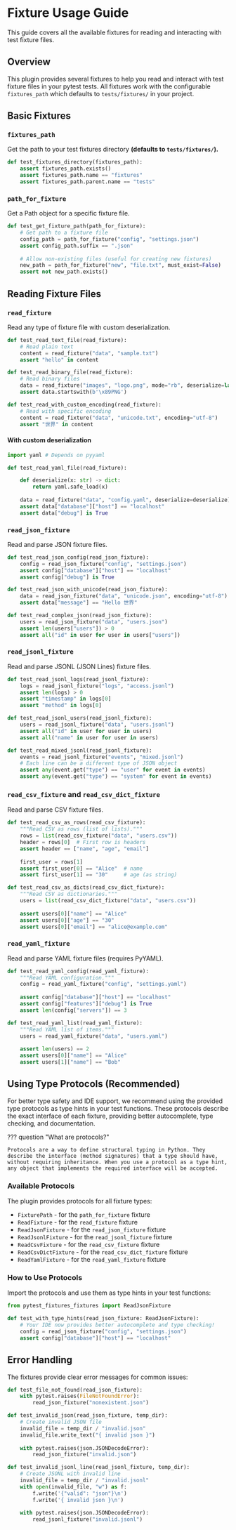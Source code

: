 # Fixture Usage Guide

This guide covers all the available fixtures for reading and interacting with test fixture files.

## Overview

This plugin provides several fixtures to help you read and interact with test fixture files in your pytest tests. All fixtures work with the configurable `fixtures_path` which defaults to `tests/fixtures/` in your project.

## Basic Fixtures

### `fixtures_path`

Get the path to your test fixtures directory **(defaults to `tests/fixtures/`).**

```python
def test_fixtures_directory(fixtures_path):
    assert fixtures_path.exists()
    assert fixtures_path.name == "fixtures"
    assert fixtures_path.parent.name == "tests"
```

### `path_for_fixture`

Get a Path object for a specific fixture file.

```python
def test_get_fixture_path(path_for_fixture):
    # Get path to a fixture file
    config_path = path_for_fixture("config", "settings.json")
    assert config_path.suffix == ".json"
    
    # Allow non-existing files (useful for creating new fixtures)
    new_path = path_for_fixture("new", "file.txt", must_exist=False)
    assert not new_path.exists()
```

## Reading Fixture Files

### `read_fixture`

Read any type of fixture file with custom deserialization.

```python
def test_read_text_file(read_fixture):
    # Read plain text
    content = read_fixture("data", "sample.txt")
    assert "hello" in content

def test_read_binary_file(read_fixture):
    # Read binary files
    data = read_fixture("images", "logo.png", mode="rb", deserialize=lambda x: x)
    assert data.startswith(b'\x89PNG')

def test_read_with_custom_encoding(read_fixture):
    # Read with specific encoding
    content = read_fixture("data", "unicode.txt", encoding="utf-8")
    assert "世界" in content
```

#### With custom deserialization

```python
import yaml # Depends on pyyaml

def test_read_yaml_file(read_fixture):

    def deserialize(x: str) -> dict:
        return yaml.safe_load(x)
    
    data = read_fixture("data", "config.yaml", deserialize=deserialize)
    assert data["database"]["host"] == "localhost"
    assert data["debug"] is True
```

### `read_json_fixture`

Read and parse JSON fixture files.

```python
def test_read_json_config(read_json_fixture):
    config = read_json_fixture("config", "settings.json")
    assert config["database"]["host"] == "localhost"
    assert config["debug"] is True

def test_read_json_with_unicode(read_json_fixture):
    data = read_json_fixture("data", "unicode.json", encoding="utf-8")
    assert data["message"] == "Hello 世界"

def test_read_complex_json(read_json_fixture):
    users = read_json_fixture("data", "users.json")
    assert len(users["users"]) > 0
    assert all("id" in user for user in users["users"])
```

### `read_jsonl_fixture`

Read and parse JSONL (JSON Lines) fixture files.

```python
def test_read_jsonl_logs(read_jsonl_fixture):
    logs = read_jsonl_fixture("logs", "access.jsonl")
    assert len(logs) > 0
    assert "timestamp" in logs[0]
    assert "method" in logs[0]

def test_read_jsonl_users(read_jsonl_fixture):
    users = read_jsonl_fixture("data", "users.jsonl")
    assert all("id" in user for user in users)
    assert all("name" in user for user in users)

def test_read_mixed_jsonl(read_jsonl_fixture):
    events = read_jsonl_fixture("events", "mixed.jsonl")
    # Each line can be a different type of JSON object
    assert any(event.get("type") == "user" for event in events)
    assert any(event.get("type") == "system" for event in events)
```

### `read_csv_fixture` and `read_csv_dict_fixture`

Read and parse CSV fixture files.

```python
def test_read_csv_as_rows(read_csv_fixture):
    """Read CSV as rows (list of lists)."""
    rows = list(read_csv_fixture("data", "users.csv"))
    header = rows[0]  # First row is headers
    assert header == ["name", "age", "email"]
    
    first_user = rows[1]
    assert first_user[0] == "Alice"  # name
    assert first_user[1] == "30"     # age (as string)

def test_read_csv_as_dicts(read_csv_dict_fixture):
    """Read CSV as dictionaries."""
    users = list(read_csv_dict_fixture("data", "users.csv"))
    
    assert users[0]["name"] == "Alice"
    assert users[0]["age"] == "30"
    assert users[0]["email"] == "alice@example.com"
```

### `read_yaml_fixture`

Read and parse YAML fixture files (requires PyYAML).

```python
def test_read_yaml_config(read_yaml_fixture):
    """Read YAML configuration."""
    config = read_yaml_fixture("config", "settings.yaml")
    
    assert config["database"]["host"] == "localhost"
    assert config["features"]["debug"] is True
    assert len(config["servers"]) == 3

def test_read_yaml_list(read_yaml_fixture):
    """Read YAML list of items."""
    users = read_yaml_fixture("data", "users.yaml")
    
    assert len(users) == 2
    assert users[0]["name"] == "Alice"
    assert users[1]["name"] == "Bob"
```

## Using Type Protocols (Recommended)

For better type safety and IDE support, we recommend using the provided type protocols as type hints in your test functions. These protocols describe the exact interface of each fixture, providing better autocomplete, type checking, and documentation.

??? question "What are protocols?"

    Protocols are a way to define structural typing in Python. They describe the interface (method signatures) that a type should have, without requiring inheritance. When you use a protocol as a type hint, any object that implements the required interface will be accepted.

### Available Protocols

The plugin provides protocols for all fixture types:

- `FixturePath` - for the `path_for_fixture` fixture
- `ReadFixture` - for the `read_fixture` fixture  
- `ReadJsonFixture` - for the `read_json_fixture` fixture
- `ReadJsonlFixture` - for the `read_jsonl_fixture` fixture
- `ReadCsvFixture` - for the `read_csv_fixture` fixture
- `ReadCsvDictFixture` - for the `read_csv_dict_fixture` fixture
- `ReadYamlFixture` - for the `read_yaml_fixture` fixture

### How to Use Protocols

Import the protocols and use them as type hints in your test functions:

```python
from pytest_fixtures_fixtures import ReadJsonFixture

def test_with_type_hints(read_json_fixture: ReadJsonFixture):
    # Your IDE now provides better autocomplete and type checking!
    config = read_json_fixture("config", "settings.json")
    assert config["database"]["host"] == "localhost"
```

## Error Handling

The fixtures provide clear error messages for common issues:

```python
def test_file_not_found(read_json_fixture):
    with pytest.raises(FileNotFoundError):
        read_json_fixture("nonexistent.json")

def test_invalid_json(read_json_fixture, temp_dir):
    # Create invalid JSON file
    invalid_file = temp_dir / "invalid.json"
    invalid_file.write_text("{ invalid json }")
    
    with pytest.raises(json.JSONDecodeError):
        read_json_fixture("invalid.json")

def test_invalid_jsonl_line(read_jsonl_fixture, temp_dir):
    # Create JSONL with invalid line
    invalid_file = temp_dir / "invalid.jsonl"
    with open(invalid_file, "w") as f:
        f.write('{"valid": "json"}\n')
        f.write('{ invalid json }\n')
    
    with pytest.raises(json.JSONDecodeError):
        read_jsonl_fixture("invalid.jsonl")
```
